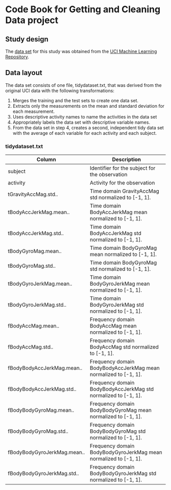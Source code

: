 # Code Book for Getting and Cleaning Data project

## Study design

The [data set](https://archive.ics.uci.edu/ml/datasets/Human+Activity+Recognition+Using+Smartphones) for this study was obtained from the [UCI Machine Learning Repository](https://archive.ics.uci.edu/ml/index.html).  

## Data layout

The data set consists of one file, tidydataset.txt, that was derived from the original UCI data with the following transformations:

1. Merges the training and the test sets to create one data set.
2. Extracts only the measurements on the mean and standard deviation for each measurement. 
3. Uses descriptive activity names to name the activities in the data set
4. Appropriately labels the data set with descriptive variable names. 
5. From the data set in step 4, creates a second, independent tidy data set with the average of each variable for each activity and each subject.

### tidydataset.txt

| Column | Description | 
|--------|-------------|
| subject|Identifier for the subject for the observation |
| activity | Activity for the observation |
| tGravityAccMag.std.. | Time domain GravityAccMag std normalized to [-1, 1]. |
| tBodyAccJerkMag.mean.. | Time domain BodyAccJerkMag mean normalized to [-1, 1]. |
| tBodyAccJerkMag.std.. | Time domain BodyAccJerkMag std normalized to [-1, 1]. |
| tBodyGyroMag.mean.. | Time domain BodyGyroMag mean normalized to [-1, 1]. |
| tBodyGyroMag.std.. | Time domain BodyGyroMag std normalized to [-1, 1]. |
| tBodyGyroJerkMag.mean.. | Time domain BodyGyroJerkMag mean normalized to [-1, 1]. |
| tBodyGyroJerkMag.std.. | Time domain BodyGyroJerkMag std normalized to [-1, 1]. |
| fBodyAccMag.mean.. | Frequency domain BodyAccMag mean normalized to [-1, 1]. |
| fBodyAccMag.std.. | Frequency domain BodyAccMag std normalized to [-1, 1]. |
| fBodyBodyAccJerkMag.mean.. | Frequency domain BodyBodyAccJerkMag mean normalized to [-1, 1]. |
| fBodyBodyAccJerkMag.std.. | Frequency domain BodyBodyAccJerkMag std normalized to [-1, 1]. |
| fBodyBodyGyroMag.mean.. | Frequency domain BodyBodyGyroMag mean normalized to [-1, 1]. |
| fBodyBodyGyroMag.std.. | Frequency domain BodyBodyGyroMag std normalized to [-1, 1]. |
| fBodyBodyGyroJerkMag.mean.. | Frequency domain BodyBodyGyroJerkMag mean normalized to [-1, 1]. |
| fBodyBodyGyroJerkMag.std.. | Frequency domain BodyBodyGyroJerkMag std normalized to [-1, 1]. |
